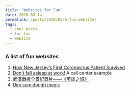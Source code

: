 ```yaml
---
title: 'Websites for Fun'
date: 2020-03-14
permalink: /posts/2020/03/a-fun-website/
tags:
  - cool posts
  - for fun
  - website
---
```


### A list of fun websites

1. [How New Jersey’s First Coronavirus Patient Survived](https://www.nytimes.com/2020/04/05/magazine/first-coronavirus-patient-new-jersey.html?smtyp=cur&smid=fb-nytimes&fbclid=IwAR3RHBuxIyZiztTSFzgg1ZzGfultb3MOzuaNyaqmn6JrUBA17LtlTsfwJ1k)
1. [Don't fall asleep at work!](https://www.facebook.com/FirstResponsePhotography/videos/505550817000094/) A call center example
1. [武漢戰疫全景紀錄片——《英雄之城》](https://www.facebook.com/MFAofficeHK/videos/170527003950822/UzpfSTE1NjQ2ODYyNzgzNDU1ODoxNjk5MTQ3NTgwMjMzMzE0/)
1. [Dim sum dough magic](https://www.facebook.com/scmp/videos/2668404036729199)
